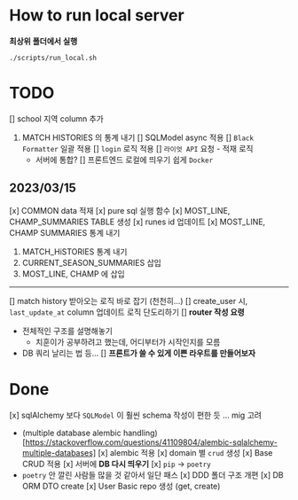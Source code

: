 # How to run local server
**최상위 폴더에서 실행**
```
./scripts/run_local.sh
```

# TODO
[] school 지역 column 추가
1. MATCH HISTORIES 의 통계 내기
[] SQLModel async 적용
[] `Black Formatter` 일괄 적용
[] `login` 로직 적용
[] `라이엇 API` 요청 - 적재 로직
   - 서버에 통합?
[] 프론트엔드 로컬에 띄우기 쉽게 `Docker`
  
## 2023/03/15
[x] COMMON data 적재
[x] pure sql 실행 함수
[x] MOST_LINE, CHAMP_SUMMARIES TABLE 생성
[x] runes id 업데이트
[x] MOST_LINE, CHAMP SUMMARIES 통계 내기
   1. MATCH_HiSTORIES 통계 내기
   2. CURRENT_SEASON_SUMMARIES 삽입
   3. MOST_LINE, CHAMP 에 삽입
---
[] match history 받아오는 로직 바로 잡기 (천천히...)
[] create_user 시, `last_update_at` column 업데이트 로직 단도리하기
[] **router 작성 요령**
   - 전체적인 구조를 설명해놓기
     - 치훈이가 공부하려고 했는데, 어디부터가 시작인지를 모름
   - DB 쿼리 날리는 법 등...
[] **프론트가 쓸 수 있게 이쁜 라우트를 만들어보자**

# Done
[x] sqlAlchemy 보다 `SQLModel` 이 훨씬 schema 작성이 편한 듯 ... mig 고려
   - (multiple database alembic handling)[https://stackoverflow.com/questions/41109804/alembic-sqlalchemy-multiple-databases]
[x] alembic 적용
[x] domain 별 `crud` 생성
   [x] Base CRUD 적용 
[x] 서버에 **DB 다시 띄우기**
[x] `pip` -> `poetry`
   - `poetry` 안 깔린 사람들 많을 것 같아서 일단 패스
[x] DDD 폴더 구조 개편
[x] DB ORM DTO create
[x] User Basic repo 생성 (get, create)